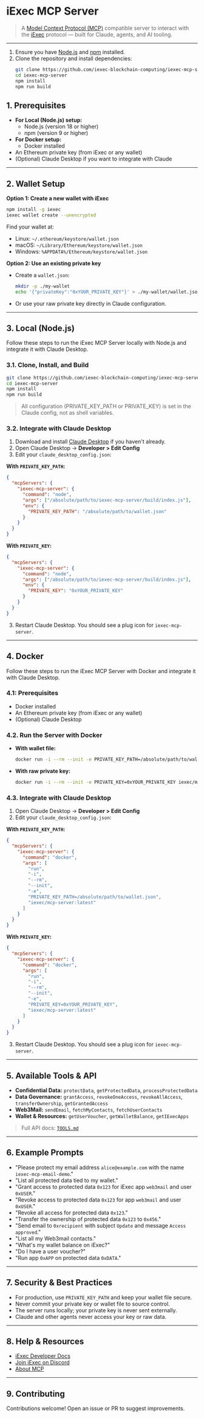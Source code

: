 # iExec MCP Server

> A [Model Context Protocol (MCP)](https://github.com/anthropics/model-context-protocol) compatible server to interact with the [iExec](https://iex.ec) protocol — built for Claude, agents, and AI tooling.

---

1. Ensure you have [Node.js](https://nodejs.org/) and [npm](https://www.npmjs.com/get-npm) installed.
2. Clone the repository and install dependencies:
   ```bash
   git clone https://github.com/iexec-blockchain-computing/iexec-mcp-server.git
   cd iexec-mcp-server
   npm install
   npm run build
   ```

## 1. Prerequisites

- **For Local (Node.js) setup:**
  - Node.js (version 18 or higher)
  - npm (version 9 or higher)
- **For Docker setup:**
  - Docker installed
- An Ethereum private key (from iExec or any wallet)
- (Optional) Claude Desktop if you want to integrate with Claude

---

## 2. Wallet Setup

**Option 1: Create a new wallet with iExec**

```bash
npm install -g iexec
iexec wallet create --unencrypted
```

Find your wallet at:

- Linux: `~/.ethereum/keystore/wallet.json`
- macOS: `~/Library/Ethereum/keystore/wallet.json`
- Windows: `%APPDATA%/Ethereum/keystore/wallet.json`

**Option 2: Use an existing private key**

- Create a `wallet.json`:
  ```bash
  mkdir -p ./my-wallet
  echo '{"privateKey":"0xYOUR_PRIVATE_KEY"}' > ./my-wallet/wallet.json
  ```
- Or use your raw private key directly in Claude configuration.

---

## 3. Local (Node.js)

Follow these steps to run the iExec MCP Server locally with Node.js and integrate it with Claude Desktop.

### 3.1. Clone, Install, and Build

```bash
git clone https://github.com/iexec-blockchain-computing/iexec-mcp-server.git
cd iexec-mcp-server
npm install
npm run build
```

> All configuration (PRIVATE_KEY_PATH or PRIVATE_KEY) is set in the Claude config, not as shell variables.

### 3.2. Integrate with Claude Desktop

1. Download and install [Claude Desktop](https://github.com/anthropics/claude-desktop/releases) if you haven't already.
2. Open Claude Desktop → **Developer > Edit Config**
3. Edit your `claude_desktop_config.json`:

**With `PRIVATE_KEY_PATH`:**

```json
{
  "mcpServers": {
    "iexec-mcp-server": {
      "command": "node",
      "args": ["/absolute/path/to/iexec-mcp-server/build/index.js"],
      "env": {
        "PRIVATE_KEY_PATH": "/absolute/path/to/wallet.json"
      }
    }
  }
}
```

**With `PRIVATE_KEY`:**

```json
{
  "mcpServers": {
    "iexec-mcp-server": {
      "command": "node",
      "args": ["/absolute/path/to/iexec-mcp-server/build/index.js"],
      "env": {
        "PRIVATE_KEY": "0xYOUR_PRIVATE_KEY"
      }
    }
  }
}
```

3. Restart Claude Desktop. You should see a plug icon for `iexec-mcp-server`.

---

## 4. Docker

Follow these steps to run the iExec MCP Server with Docker and integrate it with Claude Desktop.

### 4.1: Prerequisites

- Docker installed
- An Ethereum private key (from iExec or any wallet)
- (Optional) Claude Desktop

### 4.2. Run the Server with Docker

- **With wallet file:**
  ```bash
  docker run -i --rm --init -e PRIVATE_KEY_PATH=/absolute/path/to/wallet.json iexec/mcp-server:latest
  ```
- **With raw private key:**
  ```bash
  docker run -i --rm --init -e PRIVATE_KEY=0xYOUR_PRIVATE_KEY iexec/mcp-server:latest
  ```

### 4.3. Integrate with Claude Desktop

1. Open Claude Desktop → **Developer > Edit Config**
2. Edit your `claude_desktop_config.json`:

**With `PRIVATE_KEY_PATH`:**

```json
{
  "mcpServers": {
    "iexec-mcp-server": {
      "command": "docker",
      "args": [
        "run",
        "-i",
        "--rm",
        "--init",
        "-e",
        "PRIVATE_KEY_PATH=/absolute/path/to/wallet.json",
        "iexec/mcp-server:latest"
      ]
    }
  }
}
```

**With `PRIVATE_KEY`:**

```json
{
  "mcpServers": {
    "iexec-mcp-server": {
      "command": "docker",
      "args": [
        "run",
        "-i",
        "--rm",
        "--init",
        "-e",
        "PRIVATE_KEY=0xYOUR_PRIVATE_KEY",
        "iexec/mcp-server:latest"
      ]
    }
  }
}
```

3. Restart Claude Desktop. You should see a plug icon for `iexec-mcp-server`.

---

## 5. Available Tools & API

- **Confidential Data:** `protectData`, `getProtectedData`, `processProtectedData`
- **Data Governance:** `grantAccess`, `revokeOneAccess`, `revokeAllAccess`, `transferOwnership`, `getGrantedAccess`
- **Web3Mail:** `sendEmail`, `fetchMyContacts`, `fetchUserContacts`
- **Wallet & Resources:** `getUserVoucher`, `getWalletBalance`, `getIExecApps`

> Full API docs: [`TOOLS.md`](./TOOLS.md)

---

## 6. Example Prompts

- "Please protect my email address `alice@example.com` with the name `iexec-mcp-email-demo`."
- "List all protected data tied to my wallet."
- "Grant access to protected data `0x123` for iExec app `web3mail` and user `0xUSER`."
- "Revoke access to protected data `0x123` for app `web3mail` and user `0xUSER`."
- "Revoke all access for protected data `0x123`."
- "Transfer the ownership of protected data `0x123` to `0x456`."
- "Send email to `0xrecipient` with subject `Update` and message `Access approved`."
- "List all my Web3mail contacts."
- "What's my wallet balance on iExec?"
- "Do I have a user voucher?"
- "Run app `0xAPP` on protected data `0xDATA`."

---

## 7. Security & Best Practices

- For production, use `PRIVATE_KEY_PATH` and keep your wallet file secure.
- Never commit your private key or wallet file to source control.
- The server runs locally; your private key is never sent externally.
- Claude and other agents never access your key or raw data.

---

## 8. Help & Resources

- [iExec Developer Docs](https://docs.iex.ec)
- [Join iExec on Discord](https://discord.iex.ec)
- [About MCP](https://modelcontextprotocol.io/introduction)

---

## 9. Contributing

Contributions welcome! Open an issue or PR to suggest improvements.
